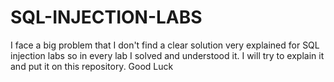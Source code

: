 # SQL-INJECTION-LABS
I face a big problem that I don't find a clear solution very explained for SQL injection labs so in every lab I solved and understood it. I will try to explain it and put it on this repository. Good Luck 
